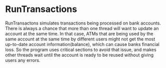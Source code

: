# RunTransactions
RunTransactons simulates transactions being processed on bank accounts. There is always a chance that more than one thread will want to update an account at the same time. In that case, ATMs that are being used by the same account at the same time by different users might not get the most up-to-date account information(balance), which can cause banks financial loss. So the program uses critical sections to avoid that issue, and makes other threads wait until the account is ready to be reused without giving users any errors.
